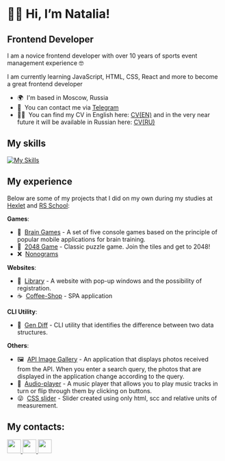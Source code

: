 # 🙋‍♀️ Hi, I’m Natalia!

Frontend Developer
----------------

I am a novice frontend developer with over 10 years of sports event management experience 🤓

I am currently learning JavaScript, HTML, CSS, React and more to become a great frontend developer

* 🌍  I'm based in Moscow, Russia
* 💬 &nbsp;You can contact me via [Telegram](https://t.me/Nata_Bandurova)
* 👩‍💻 &nbsp;You can find my CV in English here: [CV(EN)](https://splitcode.github.io/CV_Natalia_Bandurova/) and in the very near future it will be available in Russian here: [CV(RU)]()

## My skills

[![My Skills](https://skillicons.dev/icons?i=js,ts,html,css,sass,bootstrap,react,redux,webpack,vite,git,github,jest,figma,ps,linux,vscode&perline=6)](https://skillicons.dev)

## My experience

Below are some of my projects that I did on my own during my studies at [Hexlet](https://ru.hexlet.io/programs/frontend) and [RS School](https://rs.school/):

**Games**:
-  🧠 &nbsp;[Brain Games](https://github.com/SplitCode/Brain-games) - A set of five console games based on the principle of popular mobile applications for brain training.
-  🎲 &nbsp;[2048 Game](https://splitcode.github.io/2048_Game/) - Сlassic puzzle game. Join the tiles and get to 2048!
-  ❌ &nbsp;[Nonograms](https://splitcode.github.io/nonograms/)

**Websites**:
-  📖 &nbsp;[Library](https://splitcode.github.io/Library/) - A website with pop-up windows and the possibility of registration.
-  ☕ &nbsp;[Coffee-Shop](https://splitcode.github.io/coffee-house/index.html) - SPA application

**CLI Utility**:
-  📑 &nbsp;[Gen Diff](https://github.com/SplitCode/Difference-Generator) - CLI utility that identifies the difference between two data structures.

**Others**:
-  🖼 &nbsp;[API Image Gallery](https://splitcode.github.io/API_Image_Gallery/) - An application that displays photos received from the API. When you enter a search query, the photos that are displayed in the application change according to the query.
-  🎼 &nbsp;[Audio-player](https://splitcode.github.io/Audio_player/) - A music player that allows you to play music tracks in turn or flip through them by clicking on buttons.
-  😜 &nbsp;[CSS slider](https://splitcode.github.io/cssMemeSlider/cssMemeSlider/index.html) - Slider created using only html, scc and relative units of measurement.

## My contacts:

<p align="left">
<a href="https://www.github.com/SplitCode" target="_blank" rel="noreferrer"> <picture> <source media="(prefers-color-scheme: dark)" srcset="https://raw.githubusercontent.com/danielcranney/readme-generator/main/public/icons/socials/github-dark.svg" /> <source media="(prefers-color-scheme: light)" srcset="https://raw.githubusercontent.com/danielcranney/readme-generator/main/public/icons/socials/github.svg" /> <img src="https://raw.githubusercontent.com/danielcranney/readme-generator/main/public/icons/socials/github.svg" width="32" height="32" /> </picture> </a>
<a href="https://www.x.com/Natabandurova" target="_blank" rel="noreferrer"> <picture> <source media="(prefers-color-scheme: dark)" srcset="https://raw.githubusercontent.com/danielcranney/readme-generator/main/public/icons/socials/twitter-dark.svg" /> <source media="(prefers-color-scheme: light)" srcset="https://raw.githubusercontent.com/danielcranney/readme-generator/main/public/icons/socials/twitter.svg" /> <img src="https://raw.githubusercontent.com/danielcranney/readme-generator/main/public/icons/socials/twitter.svg" width="32" height="32" /> </picture> </a>
<a href="https://www.linkedin.com/in/natalia-bandurova-33b13b265/" target="_blank" rel="noreferrer"> <picture> <source media="(prefers-color-scheme: dark)" srcset="https://raw.githubusercontent.com/danielcranney/readme-generator/main/public/icons/socials/linkedin-dark.svg" /> <source media="(prefers-color-scheme: light)" srcset="https://raw.githubusercontent.com/danielcranney/readme-generator/main/public/icons/socials/linkedin.svg" /> <img src="https://raw.githubusercontent.com/danielcranney/readme-generator/main/public/icons/socials/linkedin.svg" width="32" height="32" /> </picture> </a>

</p>



